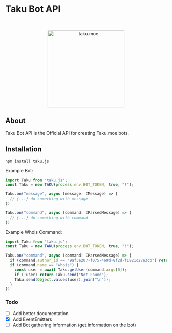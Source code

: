 # Taku Bot API

<div align="center">
  <br />
  <p>
    <a href="https://taku.moe"><img src="https://cdn.discordapp.com/attachments/733320427648319623/889270356261621810/logo.png" width="240" alt="taku.moe" /></a>
  </p>
</div>

## About

Taku Bot API is the Official API for creating Taku.moe bots.

## Installation

`npm install taku.js`

Example Bot:

```ts
import Taku from 'taku.js';
const Taku = new TAKU(process.env.BOT_TOKEN, true, "!");

Taku.on("message", async (message: IMessage) => {
  // {...} do something with message
})

Taku.on("command", async (command: IParsedMessage) => {
  // {...} do something with command
})
```

Example Whois Command:

```ts
import Taku from 'taku.js';
const Taku = new TAKU(process.env.BOT_TOKEN, true, "!");

Taku.on("command", async (command: IParsedMessage) => {
  if (command.author_id == "9af3e207-f075-469d-8f2d-f1821c27e3cb") return;
  if (command.name == "whois") {
    const user = await Taku.getUser(command.args[0]);
    if (!user) return Taku.send("Not Found");
    Taku.send(Object.values(user).join("\n"));
  }
})
```

### Todo

- [ ] Add better documentation
- [x] Add EventEmitters
- [ ] Add Bot gathering information (get information on the bot)
